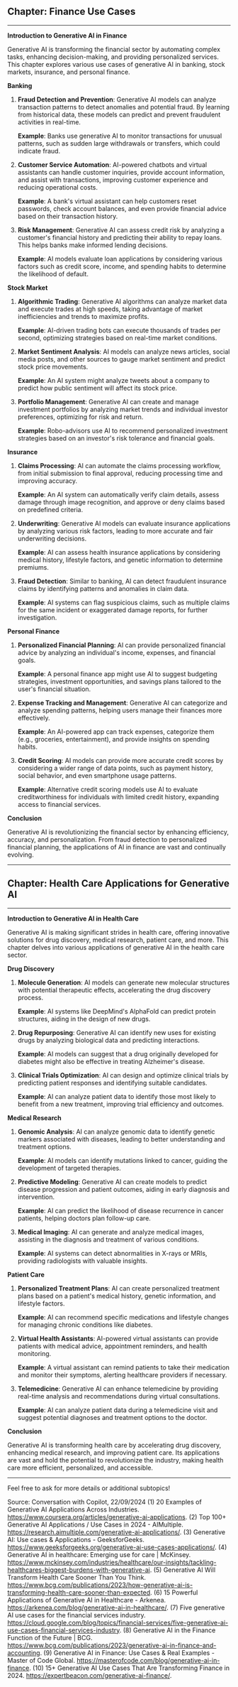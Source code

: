 ## Chapter: Finance Use Cases

---

**Introduction to Generative AI in Finance**

Generative AI is transforming the financial sector by automating complex tasks, enhancing decision-making, and providing personalized services. This chapter explores various use cases of generative AI in banking, stock markets, insurance, and personal finance.

**Banking**

1. **Fraud Detection and Prevention**: Generative AI models can analyze transaction patterns to detect anomalies and potential fraud. By learning from historical data, these models can predict and prevent fraudulent activities in real-time.

   **Example**: Banks use generative AI to monitor transactions for unusual patterns, such as sudden large withdrawals or transfers, which could indicate fraud.

2. **Customer Service Automation**: AI-powered chatbots and virtual assistants can handle customer inquiries, provide account information, and assist with transactions, improving customer experience and reducing operational costs.

   **Example**: A bank's virtual assistant can help customers reset passwords, check account balances, and even provide financial advice based on their transaction history.

3. **Risk Management**: Generative AI can assess credit risk by analyzing a customer's financial history and predicting their ability to repay loans. This helps banks make informed lending decisions.

   **Example**: AI models evaluate loan applications by considering various factors such as credit score, income, and spending habits to determine the likelihood of default.

**Stock Market**

1. **Algorithmic Trading**: Generative AI algorithms can analyze market data and execute trades at high speeds, taking advantage of market inefficiencies and trends to maximize profits.

   **Example**: AI-driven trading bots can execute thousands of trades per second, optimizing strategies based on real-time market conditions.

2. **Market Sentiment Analysis**: AI models can analyze news articles, social media posts, and other sources to gauge market sentiment and predict stock price movements.

   **Example**: An AI system might analyze tweets about a company to predict how public sentiment will affect its stock price.

3. **Portfolio Management**: Generative AI can create and manage investment portfolios by analyzing market trends and individual investor preferences, optimizing for risk and return.

   **Example**: Robo-advisors use AI to recommend personalized investment strategies based on an investor's risk tolerance and financial goals.

**Insurance**

1. **Claims Processing**: AI can automate the claims processing workflow, from initial submission to final approval, reducing processing time and improving accuracy.

   **Example**: An AI system can automatically verify claim details, assess damage through image recognition, and approve or deny claims based on predefined criteria.

2. **Underwriting**: Generative AI models can evaluate insurance applications by analyzing various risk factors, leading to more accurate and fair underwriting decisions.

   **Example**: AI can assess health insurance applications by considering medical history, lifestyle factors, and genetic information to determine premiums.

3. **Fraud Detection**: Similar to banking, AI can detect fraudulent insurance claims by identifying patterns and anomalies in claim data.

   **Example**: AI systems can flag suspicious claims, such as multiple claims for the same incident or exaggerated damage reports, for further investigation.

**Personal Finance**

1. **Personalized Financial Planning**: AI can provide personalized financial advice by analyzing an individual's income, expenses, and financial goals.

   **Example**: A personal finance app might use AI to suggest budgeting strategies, investment opportunities, and savings plans tailored to the user's financial situation.

2. **Expense Tracking and Management**: Generative AI can categorize and analyze spending patterns, helping users manage their finances more effectively.

   **Example**: An AI-powered app can track expenses, categorize them (e.g., groceries, entertainment), and provide insights on spending habits.

3. **Credit Scoring**: AI models can provide more accurate credit scores by considering a wider range of data points, such as payment history, social behavior, and even smartphone usage patterns.

   **Example**: Alternative credit scoring models use AI to evaluate creditworthiness for individuals with limited credit history, expanding access to financial services.

**Conclusion**

Generative AI is revolutionizing the financial sector by enhancing efficiency, accuracy, and personalization. From fraud detection to personalized financial planning, the applications of AI in finance are vast and continually evolving.

---

## Chapter: Health Care Applications for Generative AI

---

**Introduction to Generative AI in Health Care**

Generative AI is making significant strides in health care, offering innovative solutions for drug discovery, medical research, patient care, and more. This chapter delves into various applications of generative AI in the health care sector.

**Drug Discovery**

1. **Molecule Generation**: AI models can generate new molecular structures with potential therapeutic effects, accelerating the drug discovery process.

   **Example**: AI systems like DeepMind's AlphaFold can predict protein structures, aiding in the design of new drugs.

2. **Drug Repurposing**: Generative AI can identify new uses for existing drugs by analyzing biological data and predicting interactions.

   **Example**: AI models can suggest that a drug originally developed for diabetes might also be effective in treating Alzheimer's disease.

3. **Clinical Trials Optimization**: AI can design and optimize clinical trials by predicting patient responses and identifying suitable candidates.

   **Example**: AI can analyze patient data to identify those most likely to benefit from a new treatment, improving trial efficiency and outcomes.

**Medical Research**

1. **Genomic Analysis**: AI can analyze genomic data to identify genetic markers associated with diseases, leading to better understanding and treatment options.

   **Example**: AI models can identify mutations linked to cancer, guiding the development of targeted therapies.

2. **Predictive Modeling**: Generative AI can create models to predict disease progression and patient outcomes, aiding in early diagnosis and intervention.

   **Example**: AI can predict the likelihood of disease recurrence in cancer patients, helping doctors plan follow-up care.

3. **Medical Imaging**: AI can generate and analyze medical images, assisting in the diagnosis and treatment of various conditions.

   **Example**: AI systems can detect abnormalities in X-rays or MRIs, providing radiologists with valuable insights.

**Patient Care**

1. **Personalized Treatment Plans**: AI can create personalized treatment plans based on a patient's medical history, genetic information, and lifestyle factors.

   **Example**: AI can recommend specific medications and lifestyle changes for managing chronic conditions like diabetes.

2. **Virtual Health Assistants**: AI-powered virtual assistants can provide patients with medical advice, appointment reminders, and health monitoring.

   **Example**: A virtual assistant can remind patients to take their medication and monitor their symptoms, alerting healthcare providers if necessary.

3. **Telemedicine**: Generative AI can enhance telemedicine by providing real-time analysis and recommendations during virtual consultations.

   **Example**: AI can analyze patient data during a telemedicine visit and suggest potential diagnoses and treatment options to the doctor.

**Conclusion**

Generative AI is transforming health care by accelerating drug discovery, enhancing medical research, and improving patient care. Its applications are vast and hold the potential to revolutionize the industry, making health care more efficient, personalized, and accessible.

---

Feel free to ask for more details or additional subtopics!

Source: Conversation with Copilot, 22/09/2024
(1) 20 Examples of Generative AI Applications Across Industries. https://www.coursera.org/articles/generative-ai-applications.
(2) Top 100+ Generative AI Applications / Use Cases in 2024 - AIMultiple. https://research.aimultiple.com/generative-ai-applications/.
(3) Generative AI: Use cases & Applications - GeeksforGeeks. https://www.geeksforgeeks.org/generative-ai-use-cases-applications/.
(4) Generative AI in healthcare: Emerging use for care | McKinsey. https://www.mckinsey.com/industries/healthcare/our-insights/tackling-healthcares-biggest-burdens-with-generative-ai.
(5) Generative AI Will Transform Health Care Sooner Than You Think. https://www.bcg.com/publications/2023/how-generative-ai-is-transforming-health-care-sooner-than-expected.
(6) 15 Powerful Applications of Generative AI in Healthcare - Arkenea. https://arkenea.com/blog/generative-ai-in-healthcare/.
(7) Five generative AI use cases for the financial services industry. https://cloud.google.com/blog/topics/financial-services/five-generative-ai-use-cases-financial-services-industry.
(8) Generative AI in the Finance Function of the Future | BCG. https://www.bcg.com/publications/2023/generative-ai-in-finance-and-accounting.
(9) Generative AI in Finance: Use Cases & Real Examples - Master of Code Global. https://masterofcode.com/blog/generative-ai-in-finance.
(10) 15+ Generative AI Use Cases That Are Transforming Finance in 2024. https://expertbeacon.com/generative-ai-finance/.
